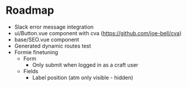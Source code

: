 # Roadmap

- Slack error message integration
- ui/Button.vue component with cva (https://github.com/joe-bell/cva)
- base/SEO.vue component
- Generated dynamic routes test
- Formie finetuning
  - Form
    - Only submit when logged in as a craft user
  - Fields
    - Label position (atm only visible - hidden)
